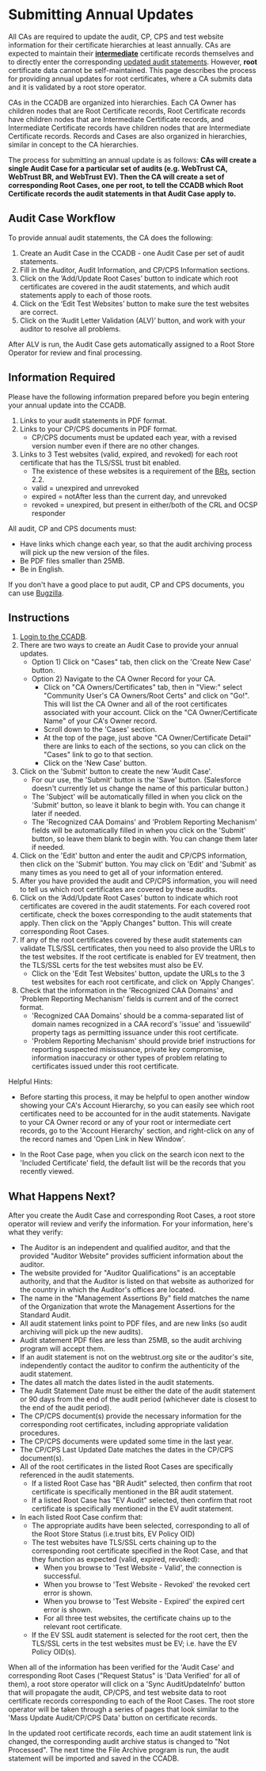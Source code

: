 # Submitting Annual Updates #

All CAs are required to update the audit, CP, CPS and test website information
for their certificate hierarchies at least annually. CAs are expected to
maintain their [**intermediate**](intermediates) certificate records themselves
and to directly enter the corresponding [updated audit
statements](fields#audit-information). However, **root** certificate data
cannot be self-maintained. This page describes the process for providing annual
updates for root certificates, where a CA submits data and it is validated by
a root store operator.

CAs in the CCADB are organized into hierarchies. Each CA Owner has children
nodes that are Root Certificate records, Root Certificate records have children
nodes that are Intermediate Certificate records, and Intermediate Certificate
records have children nodes that are Intermediate Certificate records. Records
and Cases are also organized in hierarchies, similar in concept to the CA
hierarchies.

The process for submitting an annual update is as follows: **CAs will create a
single Audit Case for a particular set of audits (e.g. WebTrust CA, WebTrust
BR, and WebTrust EV). Then the CA will create a set of corresponding Root
Cases, one per root, to tell the CCADB which Root Certificate records the
audit statements in that Audit Case apply to.**

## Audit Case Workflow ##

To provide annual audit statements, the CA does the following:

1. Create an Audit Case in the CCADB - one Audit Case per set of audit statements.
2. Fill in the Auditor, Audit Information, and CP/CPS Information sections.
3. Click on the ‘Add/Update Root Cases’ button to indicate which root certificates are covered in the audit statements, and which audit statements apply to each of those roots.
4. Click on the ‘Edit Test Websites’ button to make sure the test websites are correct.
5. Click on the ‘Audit Letter Validation (ALV)’ button, and work with your auditor to resolve all problems.

After ALV is run, the Audit Case gets automatically assigned to a Root Store Operator for review and final processing.

## Information Required ##

Please have the following information prepared before you begin entering your
annual update into the CCADB.

1. Links to your audit statements in PDF format.
2. Links to your CP/CPS documents in PDF format.
   * CP/CPS documents must be updated each year, with a revised version number
     even if there are no other changes.
3. Links to 3 Test websites (valid, expired, and revoked) for each root
   certificate that has the TLS/SSL trust bit enabled.
   * The existence of these websites is a requirement of the [BRs][BRs],
     section 2.2.
   * valid = unexpired and unrevoked
   * expired = notAfter less than the current day, and unrevoked
   * revoked = unexpired, but present in either/both of the CRL and OCSP
     responder

All audit, CP and CPS documents must:

* Have links which change each year, so that the audit archiving process will
  pick up the new version of the files.
* Be PDF files smaller than 25MB.
* Be in English.

If you don't have a good place to put audit, CP and CPS documents, you can
use [Bugzilla](fields#uploading-documents).

## Instructions ##

1. [Login to the CCADB](getting-started).
2. There are two ways to create an Audit Case to provide your annual updates.
   * Option 1) Click on "Cases" tab, then click on the 'Create New Case'
     button.
   * Option 2) Navigate to the CA Owner Record for your CA.
     * Click on "CA Owners/Certificates" tab, then in "View:" select
       "Community User's CA Owners/Root Certs" and click on "Go!". This will
       list the CA Owner and all of the root certificates associated with your
       account. Click on the "CA Owner/Certificate Name" of your CA's Owner
       record.
     * Scroll down to the 'Cases' section.
     * At the top of the page, just above "CA Owner/Certificate Detail" there
       are links to each of the sections, so you can click on the "Cases" link
       to go to that section.
     * Click on the 'New Case' button.
3. Click on the 'Submit' button to create the new 'Audit Case'.
   * For our use, the 'Submit' button is the 'Save' button. (Salesforce
     doesn't currently let us change the name of this particular button.)
   * The 'Subject' will be automatically filled in when you click on the
     'Submit' button, so leave it blank to begin with. You can change it later
     if needed.
   * The 'Recognized CAA Domains' and 'Problem Reporting Mechanism' fields will
     be automatically filled in when you click on the 'Submit' button, so leave
     them blank to begin with. You can change them later if needed.
4. Click on the 'Edit' button and enter the audit and CP/CPS information, then
   click on the 'Submit' button. You may click on 'Edit' and 'Submit' as many
   times as you need to get all of your information entered.
5. After you have provided the audit and CP/CPS information, you will need to
   tell us which root certificates are covered by these audits.
6. Click on the ‘Add/Update Root Cases’ button to indicate which root
   certificates are covered in the audit statements. For each covered root
   certificate, check the boxes corresponding to the audit statements that
   apply. Then click on the "Apply Changes" button. This will create
   corresponding Root Cases.
7. If any of the root certificates covered by these audit statements can
   validate TLS/SSL certificates, then you need to also provide the URLs to
   the test websites. If the root certificate is enabled for EV treatment,
   then the TLS/SSL certs for the test websites must also be EV.
    * Click on the 'Edit Test Websites' button, update the URLs to the 3 test websites for each root certificate, and click on 'Apply Changes'.
8.  Check that the information in the 'Recognized CAA Domains' and 'Problem
    Reporting Mechanism' fields is current and of the correct format.
    * 'Recognized CAA Domains' should be a comma-separated list of domain names
      recognized in a CAA record's 'issue' and 'issuewild' property tags as
      permitting issuance under this root certificate.
    * 'Problem Reporting Mechanism' should provide brief instructions for
      reporting suspected misissuance, private key compromise, information
      inaccuracy or other types of problem relating to certificates issued
      under this root certificate.

Helpful Hints:

* Before starting this process, it may be helpful to open another window
  showing your CA's Account Hierarchy, so you can easily see which root
  certificates need to be accounted for in the audit statements. Navigate to
  your CA Owner record or any of your root or intermediate cert records, go to
  the 'Account Hierarchy' section, and right-click on any of the record names
  and 'Open Link in New Window'.

* In the Root Case page, when you click on the search icon next to the
  'Included Certificate' field, the default list will be the records that you
  recently viewed.

## What Happens Next? ##

After you create the Audit Case and corresponding Root Cases, a root store
operator will review and verify the information. For your information, here's
what they verify:

* The Auditor is an independent and qualified auditor, and that the provided
  "Auditor Website" provides sufficient information about the auditor.
* The website provided for "Auditor Qualifications" is an acceptable authority,
  and that the Auditor is listed on that website as authorized for the country
  in which the Auditor's offices are located.
* The name in the "Management Assertions By" field matches the name of the
  Organization that wrote the Management Assertions for the Standard Audit.
* All audit statement links point to PDF files, and are new links (so audit
  archiving will pick up the new audits).
* Audit statement PDF files are less than 25MB, so the audit archiving program
  will accept them.
* If an audit statement is not on the webtrust.org site or the auditor's site,
  independently contact the auditor to confirm the authenticity of the audit
  statement.
* The dates all match the dates listed in the audit statements.
* The Audit Statement Date must be either the date of the audit statement or
  90 days from the end of the audit period (whichever date is closest to the
  end of the audit period).
* The CP/CPS document(s) provide the necessary information for the
  corresponding root certificates, including appropriate validation procedures.
* The CP/CPS documents were updated some time in the last year.
* The CP/CPS Last Updated Date matches the dates in the CP/CPS document(s).
* All of the root certificates in the listed Root Cases are specifically
  referenced in the audit statements.
  * If a listed Root Case has "BR Audit" selected, then confirm that root
    certificate is specifically mentioned in the BR audit statement.
  * If a listed Root Case has "EV Audit" selected, then confirm that root
    certificate is specifically mentioned in the EV audit statement.
* In each listed Root Case confirm that:
  * The appropriate audits have been selected, corresponding to all of the
    Root Store Status (i.e.trust bits, EV Policy OID)
  * The test websites have TLS/SSL certs chaining up to the corresponding root
    certificate specified in the Root Case, and that they function as expected
    (valid, expired, revoked):
    * When you browse to 'Test Website - Valid', the connection is successful.
    * When you browse to 'Test Website - Revoked' the revoked cert error is
      shown.
    * When you browse to 'Test Website - Expired' the expired cert error is
      shown.
    * For all three test websites, the certificate chains up to the relevant
      root certificate.
  * If the EV SSL audit statement is selected for the root cert, then the
    TLS/SSL certs in the test websites must be EV; i.e. have the EV Policy
    OID(s).

When all of the information has been verified for the 'Audit Case' and
corresponding Root Cases ("Request Status" is 'Data Verified' for all of
them), a root store operator will click on a 'Sync AuditUpdateInfo' button
that will propagate the audit, CP/CPS, and test website data to root
certificate records corresponding to each of the Root Cases. The root store
operator will be taken through a series of pages that look similar to the
'Mass Update Audit/CP/CPS Data' button on certificate records.

In the updated root certificate records, each time an audit statement link is
changed, the corresponding audit archive status is changed to "Not Processed".
The next time the File Archive program is run, the audit statement will be
imported and saved in the CCADB.

[BRs]: https://cabforum.org/baseline-requirements-documents/
